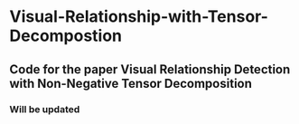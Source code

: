 # Visual-Relationship-with-Tensor-Decompostion
## Code for the paper Visual Relationship Detection with Non-Negative Tensor Decomposition
### Will be updated 
